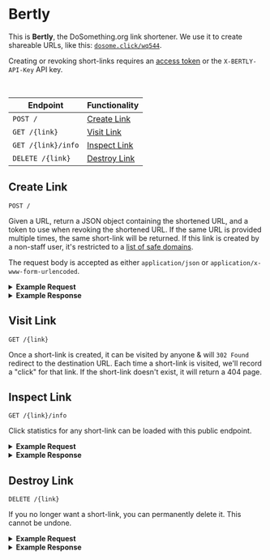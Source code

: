 # Bertly

This is **Bertly**, the DoSomething.org link shortener. We use it to create shareable URLs, like this: [`dosome.click/wq544`](https://dosome.click/wq544).

Creating or revoking short-links requires an [access token](https://github.com/DoSomething/northstar/blob/master/documentation/authentication.md) or the `X-BERTLY-API-Key` API key.

<br>

| Endpoint           | Functionality                 |
| ------------------ | ----------------------------- |
| `POST /`           | [Create Link](#create-link)   |
| `GET /{link}`      | [Visit Link](#visit-link)     |
| `GET /{link}/info` | [Inspect Link](#inspect-link) |
| `DELETE /{link}`   | [Destroy Link](#destroy-link) |

## Create Link

```
POST /
```

Given a URL, return a JSON object containing the shortened URL, and a token to use when revoking the shortened URL. If the same URL is provided multiple times, the same short-link will be returned. If this link is created by a non-staff user, it's restricted to a [list of safe domains](https://github.com/DoSomething/bertly/blob/master/config/domains.js).

The request body is accepted as either `application/json` or `application/x-www-form-urlencoded`.

<details>
<summary><strong>Example Request</strong></summary>

```sh
curl -X "POST" "https://dosome.click/" \
     -H 'Authorization: Bearer ******' \
     --data-urlencode "url=https://www.github.com/dosomething/bertly"
```

</details>

<details>
<summary><strong>Example Response</strong></summary>

```json
{
  "key": "wq544",
  "url": "https://dosome.click/wq544",
  "url_long": "https://www.github.com/dosomething/bertly",
  "url_short": "https://dosome.click/wq544",
  "updated_at": "2020-08-03T19:36:43.695Z",
  "created_at": "2020-06-09T18:13:08.663Z"
}
```

</details>

## Visit Link

```
GET /{link}
```

Once a short-link is created, it can be visited by anyone & will `302 Found` redirect to the destination URL. Each time a short-link is visited, we'll record a "click" for that link. If the short-link doesn't exist, it will return a 404 page.

## Inspect Link

```
GET /{link}/info
```

Click statistics for any short-link can be loaded with this public endpoint.

<details>
<summary><strong>Example Request</strong></summary>

```sh
curl "https://dosome.click/wq544/info"
```

</details>

<details>
<summary><strong>Example Response</strong></summary>

```json
{
  "key": "wq544",
  "url": "https://dosome.click/wq544",
  "url_long": "https://www.github.com/dosomething/bertly",
  "url_short": "https://dosome.click/wq544",
  "updated_at": "2020-08-03T19:36:43.695Z",
  "created_at": "2020-06-09T18:13:08.663Z"
}
```

</details>

## Destroy Link

```
DELETE /{link}
```

If you no longer want a short-link, you can permanently delete it. This cannot be undone.

<details>
<summary><strong>Example Request</strong></summary>

```sh
curl -X "DELETE" "https://dosome.click/vv6s7" \
     -H 'Authorization: Bearer ******' \
```

</details>

<details>
<summary><strong>Example Response</strong></summary>

```json
{ "message": "Link deleted." }
```

</details>
